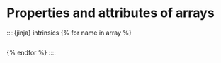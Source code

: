 # Properties and attributes of arrays

::::{jinja} intrinsics
{% for name in array %}
```{include} _pages/{{ name }}.md
```
{% endfor %}
::::
